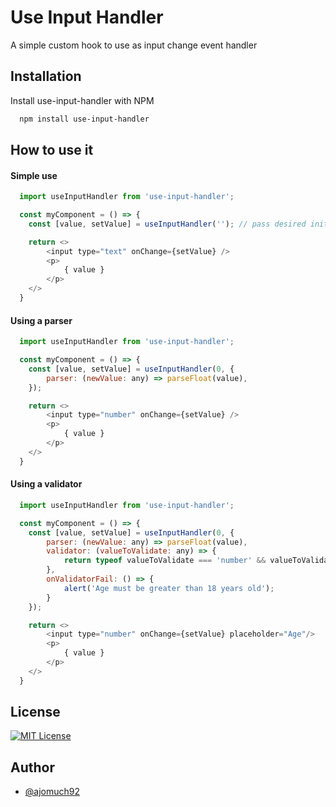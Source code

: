 
# Use Input Handler

A simple custom hook to use as input change event handler


## Installation

Install use-input-handler with NPM

```bash
  npm install use-input-handler
```
    
## How to use it

#### Simple use

```js
  import useInputHandler from 'use-input-handler';

  const myComponent = () => {
    const [value, setValue] = useInputHandler(''); // pass desired initial value

    return <>
        <input type="text" onChange={setValue} />
        <p>
            { value }
        </p>
    </>
  }
```

#### Using a parser

```js
  import useInputHandler from 'use-input-handler';

  const myComponent = () => {
    const [value, setValue] = useInputHandler(0, {
        parser: (newValue: any) => parseFloat(value),
    });

    return <>
        <input type="number" onChange={setValue} />
        <p>
            { value }
        </p>
    </>
  }
```

#### Using a validator

```js
  import useInputHandler from 'use-input-handler';

  const myComponent = () => {
    const [value, setValue] = useInputHandler(0, {
        parser: (newValue: any) => parseFloat(value),
        validator: (valueToValidate: any) => {
            return typeof valueToValidate === 'number' && valueToValidate > 18;
        },
        onValidatorFail: () => {
            alert('Age must be greater than 18 years old');
        }
    });

    return <>
        <input type="number" onChange={setValue} placeholder="Age"/>
        <p>
            { value }
        </p>
    </>
  }
```




## License

[![MIT License](https://img.shields.io/badge/License-MIT-green.svg)](https://choosealicense.com/licenses/mit/)


## Author

- [@ajomuch92](https://www.github.com/ajomuch92)

